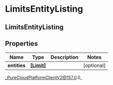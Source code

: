 # LimitsEntityListing

## LimitsEntityListing

## Properties

|Name | Type | Description | Notes|
|------------ | ------------- | ------------- | -------------|
| **entities** | [**[Limit]**](Limit) |  | [optional] |



_PureCloudPlatformClientV2@157.0.0_
